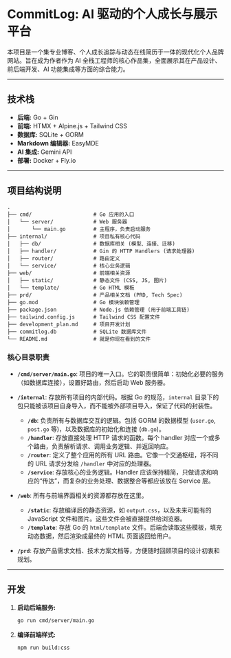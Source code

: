 # CommitLog: AI 驱动的个人成长与展示平台

本项目是一个集专业博客、个人成长追踪与动态在线简历于一体的现代化个人品牌网站。旨在成为作者作为 AI 全栈工程师的核心作品集，全面展示其在产品设计、前后端开发、AI 功能集成等方面的综合能力。

---

## 技术栈

- **后端:** Go + Gin
- **前端:** HTMX + Alpine.js + Tailwind CSS
- **数据库:** SQLite + GORM
- **Markdown 编辑器:** EasyMDE
- **AI 集成:** Gemini API
- **部署:** Docker + Fly.io

---

## 项目结构说明

```
.
├── cmd/                    # Go 应用的入口
│   └── server/             # Web 服务器
│       └── main.go         # 主程序，负责启动服务
├── internal/               # 项目私有核心代码
│   ├── db/                 # 数据库相关 (模型、连接、迁移)
│   ├── handler/            # Gin 的 HTTP Handlers (请求处理器)
│   ├── router/             # 路由定义
│   └── service/            # 核心业务逻辑
├── web/                    # 前端相关资源
│   ├── static/             # 静态文件 (CSS, JS, 图片)
│   └── template/           # Go HTML 模板
├── prd/                    # 产品相关文档 (PRD, Tech Spec)
├── go.mod                  # Go 模块依赖管理
├── package.json            # Node.js 依赖管理 (用于前端工具链)
├── tailwind.config.js      # Tailwind CSS 配置文件
├── development_plan.md     # 项目开发计划
├── commitlog.db            # SQLite 数据库文件
└── README.md               # 就是你现在看到的文件
```

### 核心目录职责

- **`/cmd/server/main.go`**: 项目的唯一入口。它的职责很简单：初始化必要的服务（如数据库连接），设置好路由，然后启动 Web 服务器。

- **`/internal`**: 存放所有项目的内部代码。根据 Go 的规范，`internal` 目录下的包只能被该项目自身导入，而不能被外部项目导入，保证了代码的封装性。
    - **`/db`**: 负责所有与数据库交互的逻辑。包括 GORM 的数据模型 (`user.go`, `post.go` 等)，以及数据库的初始化和连接 (`db.go`)。
    - **`/handler`**: 存放直接处理 HTTP 请求的函数。每个 handler 对应一个或多个路由，负责解析请求、调用业务逻辑、并返回响应。
    - **`/router`**: 定义了整个应用的所有 URL 路由。它像一个交通枢纽，将不同的 URL 请求分发给 `/handler` 中对应的处理器。
    - **`/service`**: 存放核心的业务逻辑。Handler 应该保持精简，只做请求和响应的“传达”，而复杂的业务处理、数据整合等都应该放在 Service 层。

- **`/web`**: 所有与前端界面相关的资源都存放在这里。
    - **`/static`**: 存放编译后的静态资源，如 `output.css`，以及未来可能有的 JavaScript 文件和图片。这些文件会被直接提供给浏览器。
    - **`/template`**: 存放 Go 的 `html/template` 文件。后端会读取这些模板，填充动态数据，然后渲染成最终的 HTML 页面返回给用户。

- **`/prd`**: 存放产品需求文档、技术方案文档等，方便随时回顾项目的设计初衷和规划。

---

## 开发

1.  **启动后端服务:**
    ```bash
    go run cmd/server/main.go
    ```

2.  **编译前端样式:**
    ```bash
    npm run build:css
    ```
